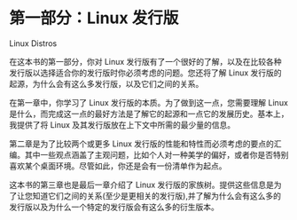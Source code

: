 # 第一部分：Linux 发行版

Linux Distros

在这本书的第一部分，你对 Linux 发行版有了一个很好的了解，以及在比较各种发行版以选择适合你的发行版时你必须考虑的问题。您还将了解 Linux 发行版的起源，为什么会有这么多发行版，以及它们之间的关系。

在第一章中，你学习了 Linux 发行版的本质。为了做到这一点，您需要理解 Linux 是什么，而完成这一点的最好方法是了解它的起源和一点它的发展历史。基本上，我提供了将 Linux 及其发行版放在上下文中所需的最少量的信息。

第二章是为了比较两个或更多 Linux 发行版的性能和特性而必须考虑的要点的汇编。其中一些观点涵盖了主观问题，比如个人对一种美学的偏好，或者你是否特别喜欢某个桌面环境。尽管如此，你还是会有一份清单作为起点。

这本书的第三章也是最后一章介绍了 Linux 发行版的家族树。提供这些信息是为了让您知道它们之间的关系(至少是更相关的发行版),并了解为什么会有这么多的发行版以及为什么一个特定的发行版会有这么多的衍生版本。